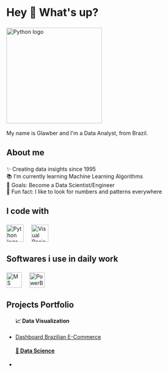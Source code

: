 <h1 align="left">Hey 👋 What's up?</h1>

###

<img src="https://i.pinimg.com/originals/c8/7a/61/c87a61d044f12c68d682fc06efd8e175.gif" height="250" alt="Python logo"  /> <img width="100" /> <br>

<p align="left">My name is Glawber and I'm a Data Analyst, from Brazil.</p>

###

<h2 align="left">About me</h2>

###

<p align="left">✨ Creating data insights since 1995<br>📚 I'm currently learning Machine Learning Algorithms<br>🎯 Goals: Become a Data Scientist/Engineer<br>🎲 Fun fact: I like to look for numbers and patterns everywhere</p>

###

<h2 align="left">I code with</h2>

###

<div align="left">
  <img src="https://cdn.jsdelivr.net/gh/devicons/devicon/icons/python/python-original.svg" height="45" alt="Python logo"  />
  <img width="12" />
  <img src="https://seeklogo.com/images/M/microsoft-visual-basic-for-applications-logo-C492418678-seeklogo.com.png" height="45" alt="Visual Basic Application logo"  />
  <img width="12" />
</div>

###

<h2 align="left">Softwares i use in daily work</h2>

###

<div align="left">
  <img src="https://logodownload.org/wp-content/uploads/2020/04/excel-logo-0.png" height="40" alt="MS Excel logo"  />
  <img width="12" />
  <img src="https://pnghq.com/wp-content/uploads/power-bi-logo-and-sign-png-high-resolution.png" height="40" alt="PowerBI logo"  />
  <img width="12" />
</div>

###

<h2 align="left">Projects Portfolio</h2>

<div>
<ul> <h4 align="left">📈 Data Visualization</h4>
  <li><a href="https://app.powerbi.com/view?r=eyJrIjoiYTc1OThiNGEtMjA0NS00YzA2LTk4NzItNzRiOTlhZWZmY2Y0IiwidCI6Ijc0YzYxOGY5LWIxYjctNDI5Ni05ZWZmLTY0MTA2YzE1MzBjNCJ9&pageName=df0672797147880051cb">Dashboard Brazilian E-Commerce</li>
</ul>
</div>

<div>
<ul> <h4 align="left">🧬 Data Science</h4>
  <li></li>
</ul>
</div>
